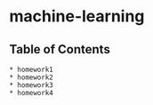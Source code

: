 # machine-learning  
## Table of Contents
    * homework1
    * homework2
    * homework3
    * homework4
